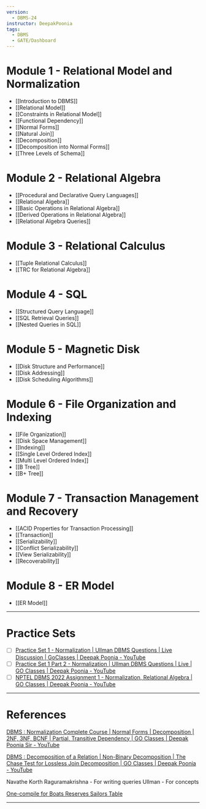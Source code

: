 ```yaml
---
version:
  - DBMS-24
instructor: DeepakPoonia
tags:
  - DBMS
  - GATE/Dashboard
---
```


# Module 1 - Relational Model and Normalization
- [[Introduction to DBMS]]
- [[Relational Model]]
- [[Constraints in Relational Model]]
- [[Functional Dependency]]
- [[Normal Forms]]
- [[Natural Join]]
- [[Decomposition]]
- [[Decomposition into Normal Forms]]
- [[Three Levels of Schema]]

# Module 2 - Relational Algebra
- [[Procedural and Declarative Query Languages]]
- [[Relational Algebra]]
- [[Basic Operations in Relational Algebra]]
- [[Derived Operations in Relational Algebra]]
- [[Relational Algebra Queries]]

# Module 3 - Relational Calculus
- [[Tuple Relational Calculus]]
- [[TRC for Relational Algebra]]

# Module 4 - SQL
- [[Structured Query Language]]
- [[SQL Retrieval Queries]]
- [[Nested Queries in SQL]]

# Module 5 - Magnetic Disk
- [[Disk Structure and Performance]]
- [[Disk Addressing]]
- [[Disk Scheduling Algorithms]]

# Module 6 - File Organization and Indexing
- [[File Organization]]
- [[Disk Space Management]]
- [[Indexing]]
- [[Single Level Ordered Index]]
- [[Multi Level Ordered Index]]
- [[B Tree]]
- [[B+ Tree]]

# Module 7 - Transaction Management and Recovery
- [[ACID Properties for Transaction Processing]]
- [[Transaction]]
- [[Serializability]]
- [[Conflict Serializability]]
- [[View Serializability]]
- [[Recoverability]]

# Module 8 - ER Model
- [[ER Model]]


---
# Practice Sets
- [ ] [Practice Set 1 - Normalization | Ullman DBMS Questions | Live Discussion | GoClasses | Deepak Poonia - YouTube](https://www.youtube.com/watch?v=2dAWjK4JVco)
- [ ] [Practice Set 1 Part 2 - Normalization | Ullman DBMS Questions | Live | GO Classes | Deepak Poonia - YouTube](https://www.youtube.com/watch?v=EU5O_8wH3Xw)
- [ ] [NPTEL DBMS 2022 Assignment 1 - Normalization, Relational Algebra | GO Classes | Deepak Poonia - YouTube](https://www.youtube.com/watch?v=jp-9OeD-6qw)

---
# References
[DBMS : Normalization Complete Course | Normal Forms | Decomposition | 2NF, 3NF, BCNF | Partial, Transitive Dependency | GO Classes | Deepak Poonia Sir - YouTube](https://www.youtube.com/playlist?list=PLIPZ2_p3RNHhJjQGnZB2jORa0JxLdMp4X)

[DBMS : Decomposition of a Relation | Non-Binary Decomposition | The Chase Test for Lossless Join Decomposition | GO Classes | Deepak Poonia - YouTube](https://www.youtube.com/playlist?list=PLIPZ2_p3RNHjweUdD-fgcdD-oMiylqE9t)

Navathe
Korth
Raguramakrishna - For writing queries
Ullman - For concepts

[One-compile for Boats Reserves Sailors Table](https://www.mycompiler.io/view/GPP0ejSCIOW)

---
